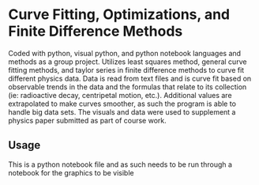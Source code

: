 # Curve Fitting, Optimizations, and Finite Difference Methods

Coded with python, visual python, and python notebook languages and methods as a group project.
Utilizes least squares method, general curve fitting methods, and taylor series in finite difference methods to curve fit different physics data. Data is read from text files and is curve fit based on observable trends in the data and the formulas that relate to its collection (ie: radioactive decay, centripetal motion, etc.). Additional values are extrapolated to make curves smoother, as such the program is able to handle big data sets. The visuals and data were used to supplement a physics paper submitted as part of course work. 

## Usage
This is a python notebook file and as such needs to be run through a notebook for the graphics to be visible
